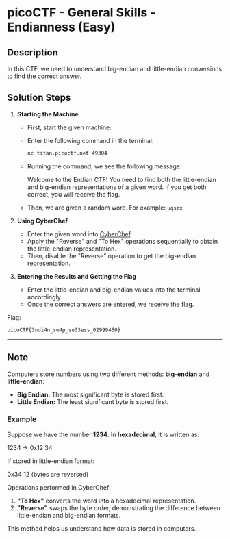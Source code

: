 # picoCTF - General Skills - Endianness (Easy)

## Description
In this CTF, we need to understand big-endian and little-endian conversions to find the correct answer.

## Solution Steps

1. **Starting the Machine**
   - First, start the given machine.
   - Enter the following command in the terminal:
     ```bash
     nc titan.picoctf.net 49304
     ```
   - Running the command, we see the following message:
     
     Welcome to the Endian CTF! You need to find both the little-endian and big-endian representations of a given word. If you get both correct, you will receive the flag.
     
   - Then, we are given a random word. For example: `uqszx`

2. **Using CyberChef**
   - Enter the given word into [CyberChef](https://gchq.github.io/CyberChef/).
   - Apply the "Reverse" and "To Hex" operations sequentially to obtain the little-endian representation.
   - Then, disable the "Reverse" operation to get the big-endian representation.

3. **Entering the Results and Getting the Flag**
   - Enter the little-endian and big-endian values into the terminal accordingly.
   - Once the correct answers are entered, we receive the flag.

Flag:
```
picoCTF{3ndi4n_sw4p_su33ess_02999450}
```

---

## Note
Computers store numbers using two different methods: **big-endian** and **little-endian**:

- **Big Endian:** The most significant byte is stored first.
- **Little Endian:** The least significant byte is stored first.

### Example
Suppose we have the number **1234**. In **hexadecimal**, it is written as:

1234 → 0x12 34

If stored in little-endian format:

0x34 12 (bytes are reversed)


Operations performed in CyberChef:
1. **"To Hex"** converts the word into a hexadecimal representation.
2. **"Reverse"** swaps the byte order, demonstrating the difference between little-endian and big-endian formats.

This method helps us understand how data is stored in computers.
